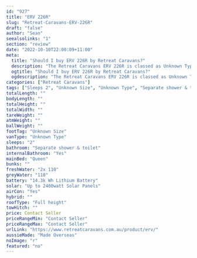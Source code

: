 ```yaml
---
id: "927"
title: "ERV 226R"
slug: "Retreat-Caravans-ERV-226R"
draft: "false"
author: "Sean"
seealsolinks: "1"
section: "review"
date: "2022-10-10T22:00:09+11:00"
meta:
  title: "Should I buy ERV 226R by Retreat Caravans?"
  description: "The Retreat Caravans ERV 226R is classed as Unknown Type, and sleeps 2 people. It is Made Overseas and comes in at Unknown Size. It generally has Separate shower & toilet."
  ogtitle: "Should I buy ERV 226R by Retreat Caravans?"
  ogdescription: "The Retreat Caravans ERV 226R is classed as Unknown Type, and sleeps 2 people. It is Made Overseas and comes in at Unknown Size. It generally has Separate shower & toilet."
categories: ["Retreat Caravans"]
tags: ["Sleeps 2", "Unknown Size", "Unknown Type", "Separate shower & toilet", "Full height", "Price Unknown", "Made Overseas"]
totalLength: ""
bodyLength: ""
totalHeight: ""
totalWidth: ""
tareWeight: ""
atmWeight: ""
ballWeight: ""
footTag: "Unknown Size"
vanType: "Unknown Type"
sleeps: "2"
bathroom: "Separate shower & toilet"
internalBathroom: "Yes"
mainBed: "Queen"
bunks: ""
freshWater: "2x 110"
greyWater: "110"
battery: "14.3k Wh Lithium Battery"
solar: "Up to 2400watt Solar Panels"
airCon: "Yes"
hybrid: ""
roofType: "Full height"
towHitch: ""
price: Contact Seller
priceRangeMin: "Contact Seller"
priceRangeMax: "Contact Seller"
urlLink: "https://www.retreatcaravans.com.au/product/erv/"
aussieMade: "Made Overseas"
noImage: "r"
featured: "no"
---
```

